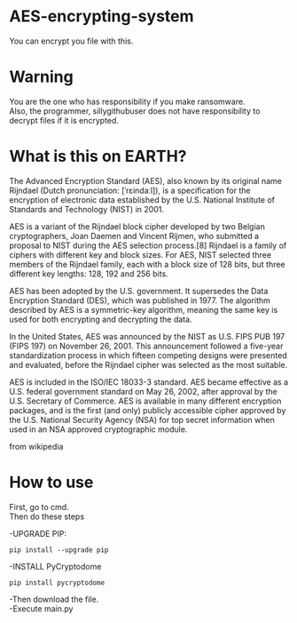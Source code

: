 # AES-encrypting-system
You can encrypt you file with this.   
# Warning
You are the one who has responsibility if you make ransomware.   
Also, the programmer, sillygithubuser does not have responsibility to decrypt files if it is encrypted.
# What is this on EARTH?
The Advanced Encryption Standard (AES), also known by its original name Rijndael (Dutch pronunciation: [ˈrɛindaːl]), is a specification for the encryption of electronic data established by the U.S. National Institute of Standards and Technology (NIST) in 2001.

AES is a variant of the Rijndael block cipher developed by two Belgian cryptographers, Joan Daemen and Vincent Rijmen, who submitted a proposal to NIST during the AES selection process.[8] Rijndael is a family of ciphers with different key and block sizes. For AES, NIST selected three members of the Rijndael family, each with a block size of 128 bits, but three different key lengths: 128, 192 and 256 bits.

AES has been adopted by the U.S. government. It supersedes the Data Encryption Standard (DES), which was published in 1977. The algorithm described by AES is a symmetric-key algorithm, meaning the same key is used for both encrypting and decrypting the data.

In the United States, AES was announced by the NIST as U.S. FIPS PUB 197 (FIPS 197) on November 26, 2001. This announcement followed a five-year standardization process in which fifteen competing designs were presented and evaluated, before the Rijndael cipher was selected as the most suitable.

AES is included in the ISO/IEC 18033-3 standard. AES became effective as a U.S. federal government standard on May 26, 2002, after approval by the U.S. Secretary of Commerce. AES is available in many different encryption packages, and is the first (and only) publicly accessible cipher approved by the U.S. National Security Agency (NSA) for top secret information when used in an NSA approved cryptographic module.

from wikipedia   
# How to use
First, go to cmd.   
Then do these steps 
   
-UPGRADE PIP:
```dos
pip install --upgrade pip
```
-INSTALL PyCryptodome
```dos
pip install pycryptodome
```
-Then download the file.   
-Execute main.py
